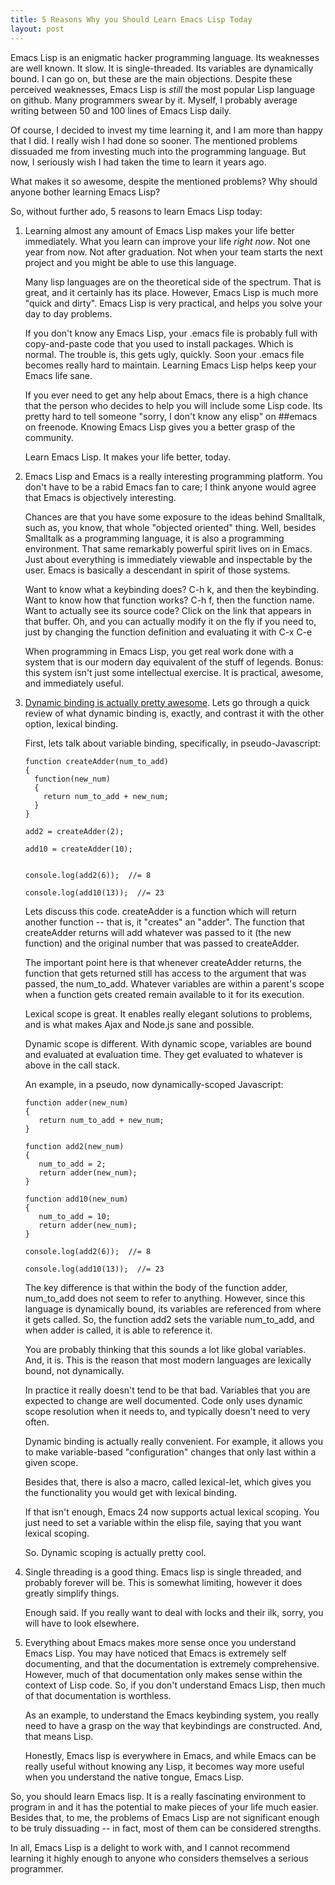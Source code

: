 ```yaml
---
title: 5 Reasons Why you Should Learn Emacs Lisp Today
layout: post
---
```


Emacs Lisp is an enigmatic hacker programming language. Its weaknesses
are well known. It slow. It is single-threaded. Its variables are
dynamically bound. I can go on, but these are the main objections. 
Despite these perceived weaknesses, Emacs Lisp 
is _still_ the most popular Lisp language on github. Many
programmers swear by it. Myself, I probably average writing between 50
and 100 lines of Emacs Lisp daily.

Of course, I decided to invest my time learning it, and I am more than
happy that I did. I really wish I had done so sooner. The mentioned
problems dissuaded me from investing much into the programming
language. But now, I seriously wish I had taken the time to learn it
years ago. 


What makes it so awesome, despite the mentioned problems? 
Why should anyone bother learning Emacs Lisp?

So, without further ado, 5 reasons to learn Emacs Lisp today:

1. Learning almost any amount of Emacs Lisp makes your life better
   immediately. What you learn can improve your life _right now_. Not
   one year from now. Not after graduation. Not when your team starts
   the next project and you might be able to use this language. 

   Many lisp languages are on the theoretical side of the spectrum. That
   is great, and it certainly has its place. However, Emacs Lisp is much
   more "quick and dirty". Emacs Lisp is very practical, and helps you
   solve your day to day problems.

   If you don't know any Emacs Lisp, your .emacs file is probably full
   with copy-and-paste code that you
   used to install packages. Which is normal. The trouble is, this gets
   ugly, quickly. Soon your .emacs file becomes really hard to
   maintain. Learning Emacs Lisp helps keep your Emacs life sane. 

   If you ever need to get any help about Emacs, there is a high chance
   that the person who decides to help you will include some Lisp
   code. Its pretty hard to tell someone "sorry, I don't know any elisp"
   on ##emacs on freenode. Knowing Emacs Lisp gives you a better grasp
   of the community.   

   Learn Emacs Lisp. It makes your life better, today. 

2. Emacs Lisp and Emacs is a really interesting programming
   platform. You don't have to be a rabid Emacs fan to care; I think
   anyone would agree that Emacs is objectively interesting. 
   
   Chances are that you have some exposure to the ideas behind
   Smalltalk, such as, you know, that whole "objected oriented"
   thing. Well, besides Smalltalk as a programming language, it is also a
   programming environment. That same remarkably powerful spirit lives
   on in Emacs. Just 
   about everything is immediately viewable and inspectable by the
   user.  Emacs is basically a descendant in spirit of those systems. 

   Want to know what a keybinding does? C-h k, and then the
   keybinding. Want to know how that function works? C-h f, then the
   function name. Want to actually see its source code? Click on the
   link that appears in that buffer. Oh, and you can actually modify
   it on the fly if you need to, just by changing the function
   definition and evaluating it with C-x C-e
   
   When programming in Emacs Lisp, you get real work done with a system
   that is our modern day equivalent of the stuff of legends. Bonus: this system
   isn't just some intellectual exercise. It is practical, awesome, and
   immediately useful. 


3. [Dynamic binding is actually pretty awesome](/2012/06/02/emacs-hack-set-todo-done-yesterday.html). 
   Lets go through a quick
   review of what dynamic binding is, exactly, and contrast it with the
   other option, lexical binding.

   First, lets talk about variable binding, specifically, in pseudo-Javascript:

       function createAdder(num_to_add)
       {
         function(new_num)
         {
           return num_to_add + new_num;
         }
       }
   
       add2 = createAdder(2);
   
       add10 = createAdder(10);
   
       
       console.log(add2(6));  //= 8
   
       console.log(add10(13));  //= 23


   Lets discuss this code. createAdder is a function which will return
   another function -- that is, it "creates" an "adder". The function
   that createAdder returns will add whatever was passed to it (the new
   function) and the original number that was passed to createAdder. 
   
   The important point here is that whenever createAdder returns, the
   function that gets returned still has access to the argument that was
   passed, the num_to_add. Whatever variables are within a parent's scope
   when a function gets created remain available to it for its execution.
   
   Lexical scope is great. It enables really elegant solutions to
   problems, and is what makes Ajax and Node.js sane and possible. 
   
   Dynamic scope is different. With dynamic scope, variables are
   bound and evaluated at evaluation time. They get evaluated to whatever
   is above in the call stack. 
   
   An example, in a pseudo, now dynamically-scoped Javascript:

    
       function adder(new_num)
       {   
          return num_to_add + new_num;
       }

       function add2(new_num)
       {
          num_to_add = 2;
          return adder(new_num);
       }

       function add10(new_num)
       {
          num_to_add = 10;
          return adder(new_num);
       }    

       console.log(add2(6));  //= 8

       console.log(add10(13));  //= 23


   The key difference is that within the body of the function adder,
   num_to_add does not seem to refer to anything. However, since this
   language is dynamically bound, its variables are referenced from where
   it gets called. So, the function add2 sets the variable num_to_add,
   and when adder is called, it is able to reference it. 
   
   You are probably thinking that this sounds a lot like global
   variables. And, it is. This is the reason that most modern languages
   are lexically bound, not dynamically. 
   
   In practice it really doesn't tend to
   be that bad. Variables that you are expected to change are well
   documented. Code only uses dynamic scope resolution when it needs
   to, and typically doesn't need to very often. 
   
   Dynamic binding is actually really convenient. For example, it allows you
   to make variable-based "configuration" changes that only last within a
   given scope. 
   
   Besides that, there is also a macro, called lexical-let, which gives
   you the functionality you would get with lexical binding. 
   
   If that isn't enough, Emacs 24 now supports actual lexical scoping. You
   just need to set a variable within the elisp file, saying that you
   want lexical scoping. 
   
   So. Dynamic scoping is actually pretty cool. 


4. Single threading is a good thing. Emacs lisp is single threaded,
   and probably forever will be. This is somewhat limiting, however it
   does greatly simplify things.  
   
   Enough said. If you really want to deal with locks and their ilk, sorry,
   you will have to look elsewhere. 
   
   
5. Everything about Emacs makes more sense once you understand Emacs
   Lisp. You may have noticed that Emacs is extremely self documenting,
   and that the documentation is extremely comprehensive. However, much
   of that documentation only makes sense within the context of Lisp
   code. So, if you don't understand Emacs Lisp, then much of that
   documentation is worthless. 
   
   As an example, to understand the Emacs keybinding system,
   you really need to have a grasp on the way that keybindings are
   constructed. And, that means Lisp. 
   
   Honestly, Emacs lisp is everywhere in Emacs, and while Emacs can be
   really useful without knowing any Lisp, it becomes way more useful
   when you understand the native tongue, Emacs Lisp. 


So, you should learn Emacs lisp. It is a really fascinating
environment to program in and it has the potential to make pieces of
your life much easier. Besides that, to me, the problems of Emacs
Lisp are not significant enough to be truly dissuading -- in fact,
most of them can be considered strengths. 

In all, Emacs Lisp is a delight to work with, and I cannot recommend
learning it highly enough to anyone who considers themselves a serious
programmer. 
